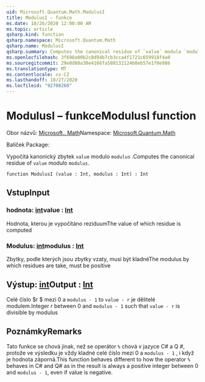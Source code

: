 ```yaml
---
uid: Microsoft.Quantum.Math.ModulusI
title: ModulusI – funkce
ms.date: 10/26/2020 12:00:00 AM
ms.topic: article
qsharp.kind: function
qsharp.namespace: Microsoft.Quantum.Math
qsharp.name: ModulusI
qsharp.summary: Computes the canonical residue of `value` modulo `modulus`.
ms.openlocfilehash: 3f698a00b2c8d94b7cb3cca4f1721c659918f4a0
ms.sourcegitcommit: 29e0d88a30e4166fa580132124b0eb57e1f0e986
ms.translationtype: MT
ms.contentlocale: cs-CZ
ms.lasthandoff: 10/27/2020
ms.locfileid: "92708260"
---
```

# <a name="modulusi-function"></a><span data-ttu-id="59138-102">ModulusI – funkce</span><span class="sxs-lookup"><span data-stu-id="59138-102">ModulusI function</span></span>

<span data-ttu-id="59138-103">Obor názvů: [Microsoft.. Math](xref:Microsoft.Quantum.Math)</span><span class="sxs-lookup"><span data-stu-id="59138-103">Namespace: [Microsoft.Quantum.Math](xref:Microsoft.Quantum.Math)</span></span>

<span data-ttu-id="59138-104">Balíček [](https://nuget.org/packages/)</span><span class="sxs-lookup"><span data-stu-id="59138-104">Package: [](https://nuget.org/packages/)</span></span>


<span data-ttu-id="59138-105">Vypočítá kanonický zbytek `value` modulo `modulus` .</span><span class="sxs-lookup"><span data-stu-id="59138-105">Computes the canonical residue of `value` modulo `modulus`.</span></span>

```qsharp
function ModulusI (value : Int, modulus : Int) : Int
```


## <a name="input"></a><span data-ttu-id="59138-106">Vstup</span><span class="sxs-lookup"><span data-stu-id="59138-106">Input</span></span>

### <a name="value--int"></a><span data-ttu-id="59138-107">hodnota: [int](xref:microsoft.quantum.lang-ref.int)</span><span class="sxs-lookup"><span data-stu-id="59138-107">value : [Int](xref:microsoft.quantum.lang-ref.int)</span></span>

<span data-ttu-id="59138-108">Hodnota, kterou je vypočítáno reziduum</span><span class="sxs-lookup"><span data-stu-id="59138-108">The value of which residue is computed</span></span>


### <a name="modulus--int"></a><span data-ttu-id="59138-109">Modulus: [int](xref:microsoft.quantum.lang-ref.int)</span><span class="sxs-lookup"><span data-stu-id="59138-109">modulus : [Int](xref:microsoft.quantum.lang-ref.int)</span></span>

<span data-ttu-id="59138-110">Zbytky, podle kterých jsou zbytky vzaty, musí být kladné</span><span class="sxs-lookup"><span data-stu-id="59138-110">The modulus by which residues are take, must be positive</span></span>



## <a name="output--int"></a><span data-ttu-id="59138-111">Výstup: [int](xref:microsoft.quantum.lang-ref.int)</span><span class="sxs-lookup"><span data-stu-id="59138-111">Output : [Int](xref:microsoft.quantum.lang-ref.int)</span></span>

<span data-ttu-id="59138-112">Celé číslo $r $ mezi 0 a `modulus - 1` to `value - r` je dělitelé modulem.</span><span class="sxs-lookup"><span data-stu-id="59138-112">Integer $r$ between 0 and `modulus - 1` such that `value - r` is divisible by modulus</span></span>

## <a name="remarks"></a><span data-ttu-id="59138-113">Poznámky</span><span class="sxs-lookup"><span data-stu-id="59138-113">Remarks</span></span>

<span data-ttu-id="59138-114">Tato funkce se chová jinak, než se operátor `%` chová v jazyce C# a Q #, protože ve výsledku je vždy kladné celé číslo mezi 0 a `modulus - 1` , i když je hodnota záporná.</span><span class="sxs-lookup"><span data-stu-id="59138-114">This function behaves different to how the operator `%` behaves in C# and Q# as in the result is always a positive integer between 0 and `modulus - 1`, even if value is negative.</span></span>